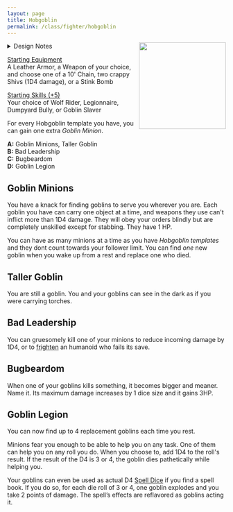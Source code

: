 ```yaml
---
layout: page
title: Hobgoblin
permalink: /class/fighter/hobgoblin
---
```


<img align="right" width=200px src="https://i.pinimg.com/originals/f6/15/11/f61511733e70507edfc2de2f86c33bc7.jpg">

<details markdown="1">
<summary>Design Notes</summary>
*Hobgoblins have become so humanized in DnD that they are now indistinguishable from a normal human. I decided to push back a bit against that and play them as the leaders of infinitely multiplying minions. I couldn't find the credit of this image if anybody knows it. — SaltyGoo*
</details>

<ins>Starting Equipment</ins><br>
A Leather Armor, a Weapon of your choice, and choose one of a 10' Chain, two crappy Shivs (1D4 damage), or a Stink Bomb

<ins>Starting Skills (+5)</ins><br>
Your choice of Wolf Rider, Legionnaire, Dumpyard Bully, or Goblin Slaver

For every Hobgoblin template you have, you can gain one extra _Goblin Minion_.

**A:** Goblin Minions, Taller Goblin<br>
**B:** Bad Leadership<br>
**C:** Bugbeardom<br>
**D:** Goblin Legion<br>

## Goblin Minions
You have a knack for finding goblins to serve you wherever you are. Each goblin you have can carry one object at a time, and weapons they use can't inflict more than 1D4 damage. They will obey your orders blindly but are completely unskilled except for stabbing. They have 1 HP.

You can have as many minions at a time as you have _Hobgoblin templates_ and they dont count towards your follower limit. You can find _one_ new goblin when you wake up from a rest and replace one who died.

## Taller Goblin
You are still a goblin. You and your goblins can see in the dark as if you were carrying torches.

## Bad Leadership
You can gruesomely kill one of your minions to reduce incoming damage by 1D4, or to [frighten](/2020/11/10/extra-rules/#conditions) an humanoid who fails its save.

## Bugbeardom
When one of your goblins kills something, it becomes bigger and meaner. Name it. Its maximum damage increases by 1 dice size and it gains 3HP.

## Goblin Legion
You can now find up to 4 replacement goblins each time you rest.

Minions fear you enough to be able to help you on any task. One of them can help you on any roll you do. When you choose to, add 1D4 to the roll's result. If the result of the D4 is 3 or 4, the goblin dies pathetically while helping you.

Your goblins can even be used as actual D4 [Spell Dice](/class/wizard#spells) if you find a spell book. If you do so, for each die roll of 3 or 4, one goblin explodes and you take 2 points of damage. The spell’s effects are reflavored as goblins acting it.
